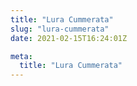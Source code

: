 ```yaml
---
title: "Lura Cummerata"
slug: "lura-cummerata"
date: 2021-02-15T16:24:01Z

meta:
  title: "Lura Cummerata"
---
```


